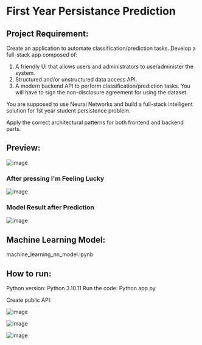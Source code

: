 # First Year Persistance Prediction

## Project Requirement:
Create an application to automate classification/prediction tasks. Develop a full-stack app composed of:
1.	A friendly UI that allows users and administrators to use/administer the system.
2.	Structured and/or unstructured data access API.
3.	A modern backend API to perform classification/prediction tasks.
You will have to sign the non-disclosure agreement for using the dataset.

You are supposed to use Neural Networks and build a full-stack intelligent solution for 1st year student persistence problem. 

Apply the correct architectural patterns for both frontend and backend parts.

## Preview:
![image](https://github.com/DerDangla/First-Year-Persistance-Predictive-Model/assets/8519156/573d35c4-d71e-4da4-b9aa-a2039b473f4a)

### After pressing I'm Feeling Lucky
![image](https://github.com/DerDangla/First-Year-Persistance-Predictive-Model/assets/8519156/d45b4714-c6c4-456d-86c3-7421e0e09863)

### Model Result after Prediction
![image](https://github.com/DerDangla/First-Year-Persistance-Predictive-Model/assets/8519156/81f0d645-a53a-49eb-835e-985e53f0f9f7)


## Machine Learning Model:
machine_learning_nn_model.ipynb

## How to run:

Python version: Python 3.10.11
Run the code: Python app.py

Create public API:

![image](https://github.com/DerDangla/First-Year-Persistance-Predictive-Model/assets/8519156/513d6e8f-8163-4558-b4d6-5c9826585a7c)

![image](https://github.com/DerDangla/First-Year-Persistance-Predictive-Model/assets/8519156/5d4077f6-56a9-4a92-ad59-ad37df84b565)

![image](https://github.com/DerDangla/First-Year-Persistance-Predictive-Model/assets/8519156/423b0757-eceb-4d49-960e-1d5df197b96c)
